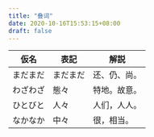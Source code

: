 ```yaml
---
title: "叠词"
date: 2020-10-16T15:53:15+08:00
draft: false
---
```


仮名|表記|解説
-|-|-
まだまだ|まだまだ|还、仍、尚。
わざわざ|態々|特地。故意。
ひとびと|人々|人们，人人。
なかなか|中々|很，相当。
